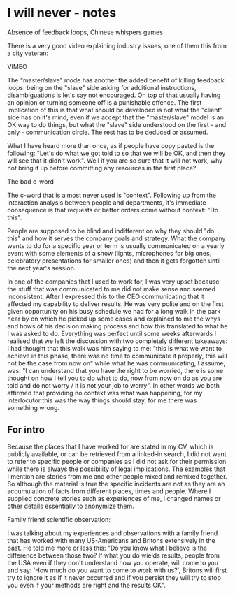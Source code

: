 # I will never - notes

Absence of feedback loops, Chinese whispers games

There is a very good video explaining industry issues, one of them this from a city veteran:

VIMEO

The "master/slave" mode has another the added benefit of killing feedback loops: being on the "slave" side asking for additional instructions, disambiguations is let's say not encouraged. On top of that usually having an opinion or turning someone off is a punishable offence. The first implication of this is that what should be developed is not what the "client" side has on it's mind, even if we accept that the "master/slave" model is an OK way to do things, but what the "slave" side understood on the first - and only - communication circle. The rest has to be deduced or assumed.


What I have heard more than once, as if people have copy pasted is the following: "Let's do what we got told to so that we will be OK, and then they will see that it didn't work". Well if you are so sure that it will not work, why not bring it up before committing any resources in the first place?

The bad c-word

The c-word that is almost never used is "context". Following up from the interaction analysis between people and departments, it's immediate consequence is that requests or better orders come without context: "Do this".

People are supposed to be blind and indifferent on why they should "do this" and how it serves the company goals and strategy. What the company wants to do for a specific year or term is usually communicated on a yearly event with some elements of a show (lights, microphones for big ones, celebratory presentations for smaller ones) and then it gets forgotten until the next year's session.

In one of the companies that I used to work for, I was very upset because the stuff that was communicated to me did not make sense and seemed inconsistent. After I expressed this to the CEO communicating that it affected my capability to deliver results. He was very polite and on the first given opportunity on his busy schedule we had for a long walk in the park near by on which he picked up some cases and explained to me the whys and hows of his decision making process and how this translated to what he I was asked to do. Everything was perfect until some weeks afterwards I realised that we left the discussion with two completely different takeaways: I had thought that this walk was him saying to me: "this is what we want to achieve in this phase, there was no time to communicate it properly, this will not be the case from now on" while what he was communicating, I assume, was: "I can understand that you have the right to be worried, there is some thought on how I tell you to do what to do, now from now on do as you are told and do not worry / it is not your job to worry". In other words we both affirmed that providing no context was what was happening, for my interlocutor this was the way things should stay, for me there was something wrong.

## For intro

Because the places that I have worked for are stated in my CV, which is publicly available, or can be retrieved from a linked-in search, I did not want to refer to specific people or companies as I did not ask for their permission while there is always the possibility of legal implications. The examples that I mention are stories from me and other people mixed and remixed together. So although the material is true the specific incidents are not as they are an accumulation of facts from different places, times and people. Where I supplied concrete stories such as experiences of me, I changed names or other details essentially to anonymize them.

Family friend scientific observation:

I was talking about my experiences and observations with a family friend that has worked with many US-Americans and Britons extensively in the past. He told me more or less this: "Do you know what I believe is the difference between those two? If what you do wields results, people from the USA even if they don't understand how you operate, will come to you and say: 'How much do you want to come to work with us?', Britons will first try to ignore it as if it never occurred and if you persist they will try to stop you even if your methods are right and the results OK".

